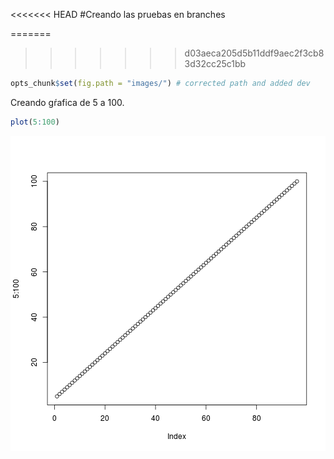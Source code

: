 <<<<<<< HEAD
#Creando las pruebas en branches

=======
>>>>>>> d03aeca205d5b11ddf9aec2f3cb83d32cc25c1bb

```r
opts_chunk$set(fig.path = "images/") # corrected path and added dev
```
Creando gŕafica de 5 a 100.

```r
plot(5:100)
```

![plot of chunk unnamed-chunk-2](images/unnamed-chunk-2-1.png) 
